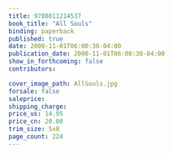 ```yaml
---
title: 9780811214537
book_title: "All Souls"
binding: paperback
published: true
date: 2000-11-01T06:00:30-04:00
publication_date: 2000-11-01T06:00:30-04:00
show_in_forthcoming: false
contributors:

cover_image_path: AllSouls.jpg
forsale: false
saleprice:
shipping_charge:
price_us: 14.95
price_cn: 20.00
trim_size: 5x8
page_count: 224
---
```



